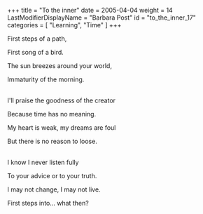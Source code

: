 +++
title = "To the inner"
date = 2005-04-04
weight = 14
LastModifierDisplayName = "Barbara Post"
id = "to_the_inner_17"
categories = [ "Learning", "Time" ]
+++

First steps of a path,

First song of a bird.

The sun breezes around your world,

Immaturity of the morning.

 \
I'll praise the goodness of the creator

Because time has no meaning.

My heart is weak, my dreams are foul

But there is no reason to loose.

 \
I know I never listen fully

To your advice or to your truth.

I may not change, I may not live.

First steps into... what then?
